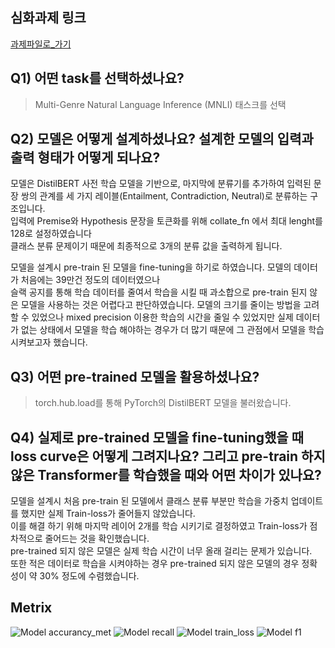 ## 심화과제 링크 
[과제파일로_가기](./2_distil_bert_advenced.ipynb)

## Q1) 어떤 task를 선택하셨나요?
> Multi-Genre Natural Language Inference (MNLI) 태스크를 선택


## Q2) 모델은 어떻게 설계하셨나요? 설계한 모델의 입력과 출력 형태가 어떻게 되나요?
모델은 DistilBERT 사전 학습 모델을 기반으로, 마지막에 분류기를 추가하여 입력된 문장 쌍의 관계를 세 가지 레이블(Entailment, Contradiction, Neutral)로 분류하는 구조입니다.    
입력에 Premise와 Hypothesis 문장을 토큰화를 위해 collate_fn 에서 최대 lenght를 128로 설정하였습니다    
클래스 분류 문제이기 때문에 최종적으로 3개의 분류 값을 출력하게 됩니다.     

모델을 설계시 pre-train 된 모델을 fine-tuning을 하기로 하였습니다. 모델의 데이터가 처음에는 39만건 정도의 데이터였으나     
슬랙 공지를 통해 학습 데이터를 줄여서 학습을 시킬 때 과소합으로 pre-train 된지 않은 모델을 사용하는 것은 어렵다고 판단하였습니다.
모델의 크기를 줄이는 방법을 고려할 수 있었으나 mixed precision 이용한 학습의 시간을 줄일 수 있었지만 실제 데이터가 없는 상태에서 모델을 학습 해야하는 경우가 더 많기 때문에 그 관점에서 모델을 학습시켜보고자 했습니다. 


## Q3) 어떤 pre-trained 모델을 활용하셨나요?
> torch.hub.load를 통해 PyTorch의 DistilBERT 모델을 불러왔습니다.


## Q4) 실제로 pre-trained 모델을 fine-tuning했을 때 loss curve은 어떻게 그려지나요? 그리고 pre-train 하지 않은 Transformer를 학습했을 때와 어떤 차이가 있나요? 
모델을 설계시 처음 pre-train 된 모델에서 클래스 분류 부분만 학습을 가중치 업데이트를 했지만 실제 Train-loss가 줄어들지 않았습니다.    
이를 해결 하기 위해 마지막 레이어 2개를 학습 시키기로 결정하였고 Train-loss가 점차적으로 줄어드는 것을 확인했습니다.    
pre-trained 되지 않은 모델은 실제 학습 시간이 너무 올래 걸리는 문제가 있습니다.    
또한 적은 데이터로 학습을 시켜야하는 경우 pre-trained 되지 않은 모델의 경우 정확성이 약 30% 정도에 수렴했습니다.    


## 

## Metrix

![Model accurancy_met](./accurancy_met.png)
![Model recall](./recall_met.png)
![Model train_loss](./train_loss_met.png)
![Model f1](./f1socre_met.png)
